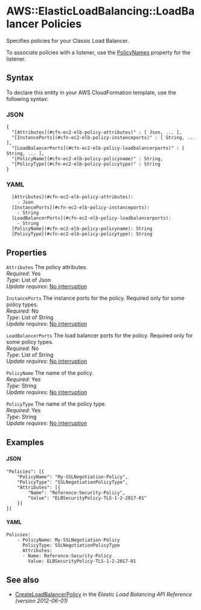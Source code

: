 # AWS::ElasticLoadBalancing::LoadBalancer Policies<a name="aws-properties-ec2-elb-policy"></a>

Specifies policies for your Classic Load Balancer\.

To associate policies with a listener, use the [PolicyNames](https://docs.aws.amazon.com/AWSCloudFormation/latest/UserGuide/aws-properties-ec2-elb-listener.html#cfn-ec2-elb-listener-policynames) property for the listener\.

## Syntax<a name="aws-properties-ec2-elb-policy-syntax"></a>

To declare this entity in your AWS CloudFormation template, use the following syntax:

### JSON<a name="aws-properties-ec2-elb-policy-syntax.json"></a>

```
{
  "[Attributes](#cfn-ec2-elb-policy-attributes)" : [ Json, ... ],
  "[InstancePorts](#cfn-ec2-elb-policy-instanceports)" : [ String, ... ],
  "[LoadBalancerPorts](#cfn-ec2-elb-policy-loadbalancerports)" : [ String, ... ],
  "[PolicyName](#cfn-ec2-elb-policy-policyname)" : String,
  "[PolicyType](#cfn-ec2-elb-policy-policytype)" : String
}
```

### YAML<a name="aws-properties-ec2-elb-policy-syntax.yaml"></a>

```
  [Attributes](#cfn-ec2-elb-policy-attributes): 
    - Json
  [InstancePorts](#cfn-ec2-elb-policy-instanceports): 
    - String
  [LoadBalancerPorts](#cfn-ec2-elb-policy-loadbalancerports): 
    - String
  [PolicyName](#cfn-ec2-elb-policy-policyname): String
  [PolicyType](#cfn-ec2-elb-policy-policytype): String
```

## Properties<a name="aws-properties-ec2-elb-policy-properties"></a>

`Attributes`  <a name="cfn-ec2-elb-policy-attributes"></a>
The policy attributes\.  
*Required*: Yes  
*Type*: List of Json  
*Update requires*: [No interruption](https://docs.aws.amazon.com/AWSCloudFormation/latest/UserGuide/using-cfn-updating-stacks-update-behaviors.html#update-no-interrupt)

`InstancePorts`  <a name="cfn-ec2-elb-policy-instanceports"></a>
The instance ports for the policy\. Required only for some policy types\.  
*Required*: No  
*Type*: List of String  
*Update requires*: [No interruption](https://docs.aws.amazon.com/AWSCloudFormation/latest/UserGuide/using-cfn-updating-stacks-update-behaviors.html#update-no-interrupt)

`LoadBalancerPorts`  <a name="cfn-ec2-elb-policy-loadbalancerports"></a>
The load balancer ports for the policy\. Required only for some policy types\.  
*Required*: No  
*Type*: List of String  
*Update requires*: [No interruption](https://docs.aws.amazon.com/AWSCloudFormation/latest/UserGuide/using-cfn-updating-stacks-update-behaviors.html#update-no-interrupt)

`PolicyName`  <a name="cfn-ec2-elb-policy-policyname"></a>
The name of the policy\.  
*Required*: Yes  
*Type*: String  
*Update requires*: [No interruption](https://docs.aws.amazon.com/AWSCloudFormation/latest/UserGuide/using-cfn-updating-stacks-update-behaviors.html#update-no-interrupt)

`PolicyType`  <a name="cfn-ec2-elb-policy-policytype"></a>
The name of the policy type\.  
*Required*: Yes  
*Type*: String  
*Update requires*: [No interruption](https://docs.aws.amazon.com/AWSCloudFormation/latest/UserGuide/using-cfn-updating-stacks-update-behaviors.html#update-no-interrupt)

## Examples<a name="aws-properties-ec2-elb-policy--examples"></a>

### <a name="aws-properties-ec2-elb-policy--examples--"></a>

#### JSON<a name="aws-properties-ec2-elb-policy--examples----json"></a>

```
"Policies": [{
    "PolicyName": "My-SSLNegotiation-Policy",
    "PolicyType": "SSLNegotiationPolicyType",
    "Attributes": [{
        "Name": "Reference-Security-Policy",
        "Value": "ELBSecurityPolicy-TLS-1-2-2017-01"
    }]
}]
```

#### YAML<a name="aws-properties-ec2-elb-policy--examples----yaml"></a>

```
Policies:
    - PolicyName: My-SSLNegotiation-Policy
      PolicyType: SSLNegotiationPolicyType
      Attributes:
      - Name: Reference-Security-Policy
        Value: ELBSecurityPolicy-TLS-1-2-2017-01
```

## See also<a name="aws-properties-ec2-elb-policy--seealso"></a>
+  [CreateLoadBalancerPolicy](https://docs.aws.amazon.com/elasticloadbalancing/2012-06-01/APIReference/API_CreateLoadBalancerPolicy.html) in the *Elastic Load Balancing API Reference \(version 2012\-06\-01\)* 

